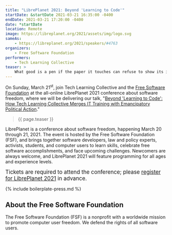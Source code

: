 ```yaml
---
title: "LibrePlanet 2021: Beyond 'Learning to Code'"
startDate: &startDate 2021-03-21 16:35:00 -0400
endDate: 2021-03-21 17:20:00 -0400
date: *startDate
location: Remote
image: https://libreplanet.org/2021/assets/img/logo.svg
sameAs:
    - https://libreplanet.org/2021/speakers/#4763
organizers:
    - Free Software Foundation
performers:
    - Tech Learning Collective
teaser: >
    What good is a pen if the paper it touches can refuse to show its ink? What good is your app when your API key is revoked? Through metaphor and with a unique apprenticeship-based pedagogy, Tech Learning Collective (TLC) is empowering users by doing exactly what code boot camps and corporate-funded "learn to code" programs don't: TLC tells students to ignore new Web frameworks and focus instead on the lowest layers of an IT stack like physical network and hardware storage devices. At TLC, infrastructure is the heart of a free software curriculum eschewing common rush-to-employment training paradigms in favor of Socratic classrooms where practicing Bash commands seamlessly meld with lectures about Gnostic influences on Ethernet, the relationship between Gregorian chants and bootloaders, and more. Come see why and how TLC's holistic approach to IT education is creating communities of activist sysadmins out of people who wouldn't otherwise have called themselves "techies."
---
```


On Sunday, March 21<sup>st</sup>, join Tech Learning Collective and the [Free Software Foundation](https://www.fsf.org/) at the all-online LibrePlanet 2021 conference about software freedom, where we will be delivering our talk, "[Beyond 'Learning to Code': How Tech Learning Collective Merges IT Training with Emancipatory Political Action](https://libreplanet.org/2021/speakers/#4763)."

> {{ page.teaser }}

LibrePlanet is a conference about software freedom, happening March 20 through 21, 2021. The event is hosted by the Free Software Foundation (FSF), and brings together software developers, law and policy experts, activists, students, and computer users to learn skills, celebrate free software accomplishments, and face upcoming challenges. Newcomers are always welcome, and LibrePlanet 2021 will feature programming for all ages and experience levels.

<big>Tickets are required to attend the conference; please [register for LibrePlanet 2021](https://u.fsf.org/lp21-sp) in advance.</big>

{% include boilerplate-press.md %}

## About the Free Software Foundation

The Free Software Foundation (FSF) is a nonprofit with a worldwide mission to promote computer user freedom. We defend the rights of all software users. 
